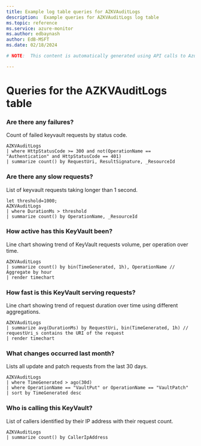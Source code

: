 ```yaml
---
title: Example log table queries for AZKVAuditLogs
description:  Example queries for AZKVAuditLogs log table
ms.topic: reference
ms.service: azure-monitor
ms.author: edbaynash
author: EdB-MSFT
ms.date: 02/18/2024

# NOTE:  This content is automatically generated using API calls to Azure. Any edits made on these files will be overwritten in the next run of the script. 

---
```


# Queries for the AZKVAuditLogs table


### Are there any failures?  


Count of failed keyvault requests by status code.  

```query
AZKVAuditLogs
| where HttpStatusCode >= 300 and not(OperationName == "Authentication" and HttpStatusCode == 401)
| summarize count() by RequestUri, ResultSignature, _ResourceId
```



### Are there any slow requests?  


List of keyvault requests taking longer than 1 second.  

```query
let threshold=1000;
AZKVAuditLogs
| where DurationMs > threshold
| summarize count() by OperationName, _ResourceId

```



### How active has this KeyVault been?  


Line chart showing trend of KeyVault requests volume, per operation over time.  

```query
AZKVAuditLogs
| summarize count() by bin(TimeGenerated, 1h), OperationName // Aggregate by hour
| render timechart

```



### How fast is this KeyVault serving requests?  


Line chart showing trend of request duration over time using different aggregations.  

```query
AZKVAuditLogs
| summarize avg(DurationMs) by RequestUri, bin(TimeGenerated, 1h) // requestUri_s contains the URI of the request
| render timechart

```



### What changes occurred last month?  


Lists all update and patch requests from the last 30 days.  

```query
AZKVAuditLogs
| where TimeGenerated > ago(30d)
| where OperationName == "VaultPut" or OperationName == "VaultPatch"
| sort by TimeGenerated desc

```



### Who is calling this KeyVault?  


List of callers identified by their IP address with their request count.  

```query
AZKVAuditLogs
| summarize count() by CallerIpAddress

```

